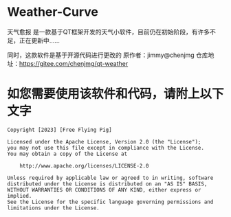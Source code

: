 # Weather-Curve

天气愈报 是一款基于QT框架开发的天气小软件，目前仍在初始阶段，有许多不足，正在更新中……

同时，这款软件是基于开源代码进行更改的
原作者：jimmy@chenjmg
仓库地址：https://gitee.com/chenjmg/qt-weather

# 如您需要使用该软件和代码，请附上以下文字
```
Copyright [2023] [Free Flying Pig]

Licensed under the Apache License, Version 2.0 (the "License");
you may not use this file except in compliance with the License.
You may obtain a copy of the License at

    http://www.apache.org/licenses/LICENSE-2.0

Unless required by applicable law or agreed to in writing, software
distributed under the License is distributed on an "AS IS" BASIS,
WITHOUT WARRANTIES OR CONDITIONS OF ANY KIND, either express or implied.
See the License for the specific language governing permissions and
limitations under the License.
```
